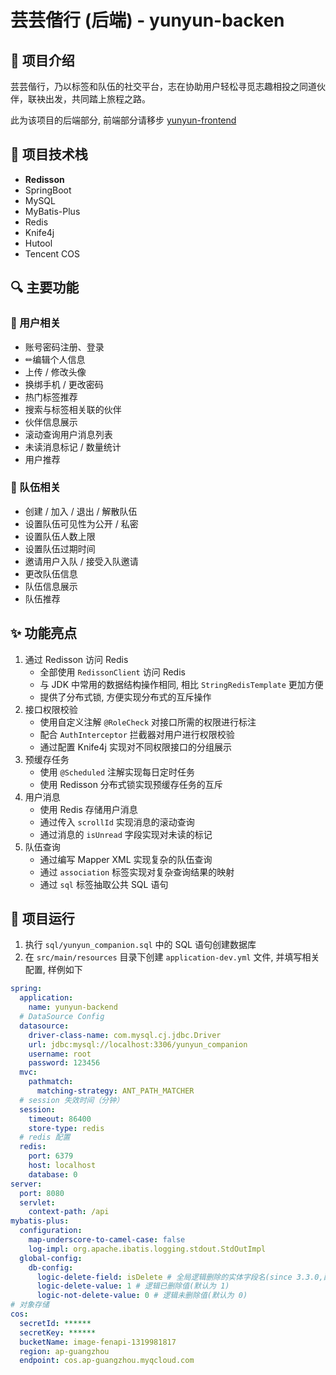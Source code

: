 # 芸芸偕行 (后端) - yunyun-backen
## 📝 项目介绍

芸芸偕行，乃以标签和队伍的社交平台，志在协助用户轻松寻觅志趣相投之同道伙伴，联袂出发，共同踏上旅程之路。

此为该项目的后端部分, 前端部分请移步 [yunyun-frontend](https://github.com/defen2001/yunyun-frontend)

## 🔧 项目技术栈

- **Redisson**
- SpringBoot
- MySQL
- MyBatis-Plus
- Redis
- Knife4j
- Hutool
- Tencent COS

## 🔍 主要功能

### 👤 用户相关

- 账号密码注册、登录
- ✏编辑个人信息
- 上传 / 修改头像
- 换绑手机 / 更改密码
- 热门标签推荐
- 搜索与标签相关联的伙伴
- 伙伴信息展示
- 滚动查询用户消息列表
- 未读消息标记 / 数量统计
- 用户推荐

### 👥 队伍相关

- 创建 / 加入 / 退出 / 解散队伍
- 设置队伍可见性为公开 / 私密
- 设置队伍人数上限
- 设置队伍过期时间
- 邀请用户入队 / 接受入队邀请
- 更改队伍信息
- 队伍信息展示
- 队伍推荐

## ✨ 功能亮点

1. 通过 Redisson 访问 Redis
    - 全部使用 `RedissonClient` 访问 Redis
    - 与 JDK 中常用的数据结构操作相同, 相比 `StringRedisTemplate` 更加方便
    - 提供了分布式锁, 方便实现分布式的互斥操作
2. 接口权限校验
    - 使用自定义注解 `@RoleCheck` 对接口所需的权限进行标注
    - 配合 `AuthInterceptor` 拦截器对用户进行权限校验
    - 通过配置 Knife4j 实现对不同权限接口的分组展示
3. 预缓存任务
    - 使用 `@Scheduled` 注解实现每日定时任务
    - 使用 Redisson 分布式锁实现预缓存任务的互斥
4. 用户消息
    - 使用 Redis 存储用户消息
    - 通过传入 `scrollId` 实现消息的滚动查询
    - 通过消息的 `isUnread` 字段实现对未读的标记
5. 队伍查询
    - 通过编写 Mapper XML 实现复杂的队伍查询
    - 通过 `association` 标签实现对复杂查询结果的映射
    - 通过 `sql` 标签抽取公共 SQL 语句

## 🚀 项目运行

1. 执行 `sql/yunyun_companion.sql` 中的 SQL 语句创建数据库
2. 在 `src/main/resources` 目录下创建 `application-dev.yml` 文件, 并填写相关配置, 样例如下

```yml
spring:
  application:
    name: yunyun-backend
  # DataSource Config
  datasource:
    driver-class-name: com.mysql.cj.jdbc.Driver
    url: jdbc:mysql://localhost:3306/yunyun_companion
    username: root
    password: 123456
  mvc:
    pathmatch:
      matching-strategy: ANT_PATH_MATCHER
  # session 失效时间（分钟）
  session:
    timeout: 86400
    store-type: redis
  # redis 配置
  redis:
    port: 6379
    host: localhost
    database: 0
server:
  port: 8080
  servlet:
    context-path: /api
mybatis-plus:
  configuration:
    map-underscore-to-camel-case: false
    log-impl: org.apache.ibatis.logging.stdout.StdOutImpl
  global-config:
    db-config:
      logic-delete-field: isDelete # 全局逻辑删除的实体字段名(since 3.3.0,配置后可以忽略不配置步骤2)
      logic-delete-value: 1 # 逻辑已删除值(默认为 1)
      logic-not-delete-value: 0 # 逻辑未删除值(默认为 0)
# 对象存储
cos:
  secretId: ******
  secretKey: ******
  bucketName: image-fenapi-1319981817
  region: ap-guangzhou
  endpoint: cos.ap-guangzhou.myqcloud.com

```
